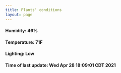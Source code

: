 ```yaml
---
title: Plants' conditions
layout: page
---
```



#### Humidity: 46%
#### Temperature: 71F
#### Lighting: Low
#### Time of last update: Wed Apr 28 18:09:01 CDT 2021
